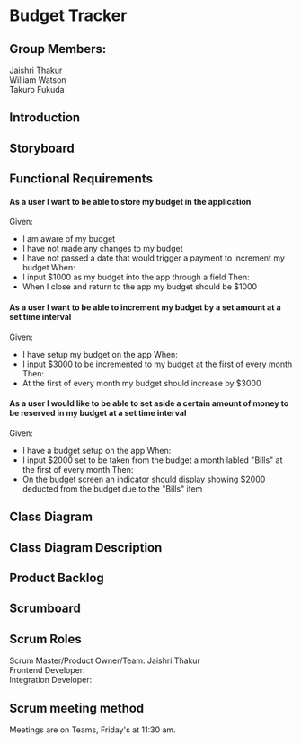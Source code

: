 # Budget Tracker
## Group Members: </br>
Jaishri Thakur </br>
William Watson </br>
Takuro Fukuda </br>

## Introduction

## Storyboard

## Functional Requirements
#### As a user I want to be able to store my budget in the application
Given:
* I am aware of my budget
* I have not made any changes to my budget
* I have not passed a date that would trigger a payment to increment my budget
When:
* I input $1000 as my budget into the app through a field
Then:
* When I close and return to the app my budget should be $1000

#### As a user I want to be able to increment my budget by a set amount at a set time interval
Given:
* I have setup my budget on the app
When:
* I input $3000 to be incremented to my budget at the first of every month
Then:
* At the first of every month my budget should increase by $3000

#### As a user I would like to be able to set aside a certain amount of money to be reserved in my budget at a set time interval
Given:
* I have a budget setup on the app
When:
* I input $2000 set to be taken from the budget a month labled "Bills" at the first of every month
Then:
* On the budget screen an indicator should display showing $2000 deducted from the budget due to the "Bills" item

## Class Diagram

## Class Diagram Description

## Product Backlog

## Scrumboard

## Scrum Roles
Scrum Master/Product Owner/Team: Jaishri Thakur </br>
Frontend Developer:    </br>
Integration Developer:

## Scrum meeting method
Meetings are on Teams, Friday's at 11:30 am. 
